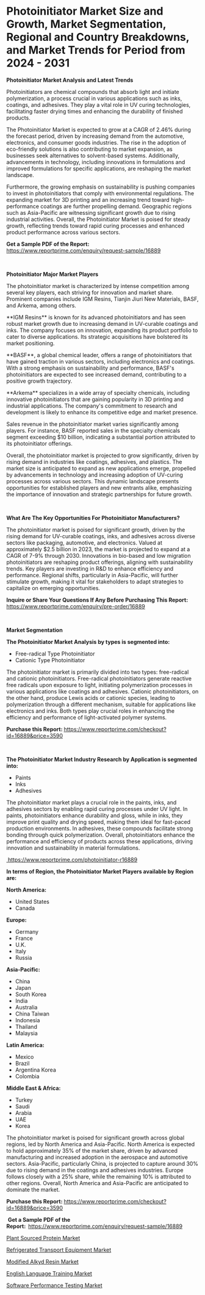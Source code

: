<p><h1>Photoinitiator Market Size and Growth, Market Segmentation, Regional and Country Breakdowns, and Market Trends for Period from 2024 -  2031</h1></p><p><strong>Photoinitiator Market Analysis and Latest Trends</strong></p>
<p><p>Photoinitiators are chemical compounds that absorb light and initiate polymerization, a process crucial in various applications such as inks, coatings, and adhesives. They play a vital role in UV curing technologies, facilitating faster drying times and enhancing the durability of finished products.</p><p>The Photoinitiator Market is expected to grow at a CAGR of 2.46% during the forecast period, driven by increasing demand from the automotive, electronics, and consumer goods industries. The rise in the adoption of eco-friendly solutions is also contributing to market expansion, as businesses seek alternatives to solvent-based systems. Additionally, advancements in technology, including innovations in formulations and improved formulations for specific applications, are reshaping the market landscape. </p><p>Furthermore, the growing emphasis on sustainability is pushing companies to invest in photoinitiators that comply with environmental regulations. The expanding market for 3D printing and an increasing trend toward high-performance coatings are further propelling demand. Geographic regions such as Asia-Pacific are witnessing significant growth due to rising industrial activities. Overall, the Photoinitiator Market is poised for steady growth, reflecting trends toward rapid curing processes and enhanced product performance across various sectors.</p></p>
<p><strong>Get a Sample PDF of the Report:&nbsp;</strong> <a href="https://www.reportprime.com/enquiry/request-sample/16889?utm_campaign=48&utm_medium=2&utm_source=Github&utm_content=ia&utm_term=24112024&utm_id=photoinitiator">https://www.reportprime.com/enquiry/request-sample/16889</a></p>
<p>&nbsp;</p>
<p><strong>Photoinitiator Major Market Players</strong></p>
<p><p>The photoinitiator market is characterized by intense competition among several key players, each striving for innovation and market share. Prominent companies include IGM Resins, Tianjin Jiuri New Materials, BASF, and Arkema, among others.</p><p>**IGM Resins** is known for its advanced photoinitiators and has seen robust market growth due to increasing demand in UV-curable coatings and inks. The company focuses on innovation, expanding its product portfolio to cater to diverse applications. Its strategic acquisitions have bolstered its market positioning.</p><p>**BASF**, a global chemical leader, offers a range of photoinitiators that have gained traction in various sectors, including electronics and coatings. With a strong emphasis on sustainability and performance, BASF's photoinitiators are expected to see increased demand, contributing to a positive growth trajectory.</p><p>**Arkema** specializes in a wide array of specialty chemicals, including innovative photoinitiators that are gaining popularity in 3D printing and industrial applications. The company's commitment to research and development is likely to enhance its competitive edge and market presence.</p><p>Sales revenue in the photoinitiator market varies significantly among players. For instance, BASF reported sales in the specialty chemicals segment exceeding $10 billion, indicating a substantial portion attributed to its photoinitiator offerings. </p><p>Overall, the photoinitiator market is projected to grow significantly, driven by rising demand in industries like coatings, adhesives, and plastics. The market size is anticipated to expand as new applications emerge, propelled by advancements in technology and increasing adoption of UV-curing processes across various sectors. This dynamic landscape presents opportunities for established players and new entrants alike, emphasizing the importance of innovation and strategic partnerships for future growth.</p></p>
<p>&nbsp;</p>
<p><strong>What Are The Key Opportunities For Photoinitiator Manufacturers?</strong></p>
<p><p>The photoinitiator market is poised for significant growth, driven by the rising demand for UV-curable coatings, inks, and adhesives across diverse sectors like packaging, automotive, and electronics. Valued at approximately $2.5 billion in 2023, the market is projected to expand at a CAGR of 7-9% through 2030. Innovations in bio-based and low migration photoinitiators are reshaping product offerings, aligning with sustainability trends. Key players are investing in R&D to enhance efficiency and performance. Regional shifts, particularly in Asia-Pacific, will further stimulate growth, making it vital for stakeholders to adapt strategies to capitalize on emerging opportunities.</p></p>
<p><strong>Inquire or Share Your Questions If Any Before Purchasing This Report:</strong> <a href="https://www.reportprime.com/enquiry/pre-order/16889?utm_campaign=48&utm_medium=2&utm_source=Github&utm_content=ia&utm_term=24112024&utm_id=photoinitiator">https://www.reportprime.com/enquiry/pre-order/16889</a></p>
<p>&nbsp;</p>
<p><strong>Market Segmentation</strong></p>
<p><strong>The Photoinitiator Market Analysis by types is segmented into:</strong></p>
<p><ul><li>Free-radical Type Photoinitiator</li><li>Cationic Type Photoinitiator</li></ul></p>
<p><p>The photoinitiator market is primarily divided into two types: free-radical and cationic photoinitiators. Free-radical photoinitiators generate reactive free radicals upon exposure to light, initiating polymerization processes in various applications like coatings and adhesives. Cationic photoinitiators, on the other hand, produce Lewis acids or cationic species, leading to polymerization through a different mechanism, suitable for applications like electronics and inks. Both types play crucial roles in enhancing the efficiency and performance of light-activated polymer systems.</p></p>
<p><strong>Purchase this Report:&nbsp;</strong><a href="https://www.reportprime.com/checkout?id=16889&price=3590&utm_campaign=48&utm_medium=2&utm_source=Github&utm_content=ia&utm_term=24112024&utm_id=photoinitiator">https://www.reportprime.com/checkout?id=16889&price=3590</a></p>
<p>&nbsp;</p>
<p><strong>The Photoinitiator Market Industry Research by Application is segmented into:</strong></p>
<p><ul><li>Paints</li><li>Inks</li><li>Adhesives</li></ul></p>
<p><p>The photoinitiator market plays a crucial role in the paints, inks, and adhesives sectors by enabling rapid curing processes under UV light. In paints, photoinitiators enhance durability and gloss, while in inks, they improve print quality and drying speed, making them ideal for fast-paced production environments. In adhesives, these compounds facilitate strong bonding through quick polymerization. Overall, photoinitiators enhance the performance and efficiency of products across these applications, driving innovation and sustainability in material formulations.</p></p>
<p><a href="https://www.reportprime.com/photoinitiator-r16889?utm_campaign=48&utm_medium=2&utm_source=Github&utm_content=ia&utm_term=24112024&utm_id=photoinitiator">&nbsp;https://www.reportprime.com/photoinitiator-r16889</a></p>
<p><strong>In terms of Region, the Photoinitiator Market Players available by Region are:</strong></p>
<p>
    <p> <strong> North America: </strong>
        <ul>
            <li>United States</li>
            <li>Canada</li>
        </ul>
        </p> 
    <p> <strong> Europe: </strong>
        <ul>
            <li>Germany</li>
            <li>France</li>
            <li>U.K.</li>
            <li>Italy</li>
            <li>Russia</li>
        </ul>
        </p> 
    <p> <strong> Asia-Pacific: </strong>
        <ul>
            <li>China</li>
            <li>Japan</li>
            <li>South Korea</li>
            <li>India</li>
            <li>Australia</li>
            <li>China Taiwan</li>
            <li>Indonesia</li>
            <li>Thailand</li>
            <li>Malaysia</li>
        </ul>
        </p> 
    <p> <strong> Latin America: </strong>
        <ul>
            <li>Mexico</li>
            <li>Brazil</li>
            <li>Argentina Korea</li>
            <li>Colombia</li>
        </ul>
        </p> 
    <p> <strong> Middle East & Africa: </strong>
        <ul>
            <li>Turkey</li>
            <li>Saudi</li>
            <li>Arabia</li>
            <li>UAE</li>
            <li>Korea</li>
        </ul>
    </p>
    </p>
<p><p>The photoinitiator market is poised for significant growth across global regions, led by North America and Asia-Pacific. North America is expected to hold approximately 35% of the market share, driven by advanced manufacturing and increased adoption in the aerospace and automotive sectors. Asia-Pacific, particularly China, is projected to capture around 30% due to rising demand in the coatings and adhesives industries. Europe follows closely with a 25% share, while the remaining 10% is attributed to other regions. Overall, North America and Asia-Pacific are anticipated to dominate the market.</p></p>
<p><strong>Purchase this Report: </strong><a href="https://www.reportprime.com/checkout?id=16889&price=3590&utm_campaign=48&utm_medium=2&utm_source=Github&utm_content=ia&utm_term=24112024&utm_id=photoinitiator">https://www.reportprime.com/checkout?id=16889&price=3590</a></p>
<p>&nbsp;<strong>Get a Sample PDF of the Report:&nbsp;&nbsp;</strong><a href="https://www.reportprime.com/enquiry/request-sample/16889?utm_campaign=48&utm_medium=2&utm_source=Github&utm_content=ia&utm_term=24112024&utm_id=photoinitiator">https://www.reportprime.com/enquiry/request-sample/16889</a></p>
<p><strong></strong></p>
<p><p><a href="https://www.linkedin.com/pulse/plant-sourced-protein-market-research-report-exploring-size-sdl6c?utm_campaign=48&utm_medium=2&utm_source=Github&utm_content=ia&utm_term=24112024&utm_id=photoinitiator">Plant Sourced Protein Market</a></p><p><a href="https://www.linkedin.com/pulse/refrigerated-transport-equipment-market-ecosystem-competitive-ozxre?utm_campaign=48&utm_medium=2&utm_source=Github&utm_content=ia&utm_term=24112024&utm_id=photoinitiator">Refrigerated Transport Equipment Market</a></p><p><a href="https://github.com/gallegoszuri803/Market-Research-Report-List-1/blob/main/modified-alkyd-resin-market.md?utm_campaign=48&utm_medium=2&utm_source=Github&utm_content=ia&utm_term=24112024&utm_id=photoinitiator">Modified Alkyd Resin Market</a></p><p><a href="https://issuu.com/reportprime-2/docs/english-language-training-market-si_44288258fb7a5c?utm_campaign=48&utm_medium=2&utm_source=Github&utm_content=ia&utm_term=24112024&utm_id=photoinitiator">English Language Training Market</a></p><p><a href="https://issuu.com/reportprime-2/docs/software-performance-testing-market_5c43a0d2499bdb?utm_campaign=48&utm_medium=2&utm_source=Github&utm_content=ia&utm_term=24112024&utm_id=photoinitiator">Software Performance Testing Market</a></p></p>